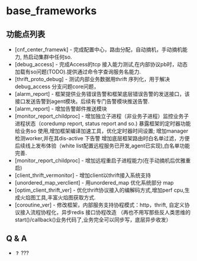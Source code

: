 base_frameworks
===============================================
功能点列表
------------
- [cnf_center_framewk] - 完成配置中心，路由分配，自动摘机，手动摘机能力, 热启动集群中任何so.
- [debug_access] - 完成Access的tcp 接入能力测试,在内部协议pb时，动态加载有so问题(TODO).提供通过命令字查询服务名能力.
- [thrift_proto_debug] - 测试内部业务数据用thrift 序列化，用于解决debug_access 分支问题core问题，
- [alarm_report] - 框架提供业务错误告警和框架底层错误告警的发送接口，该接口发送告警到agent模块。后续有专门告警模块推送告警.
- [alarm_report] - 增加告警邮件推送模块 
- [monitor_report_childproc] - 增加独立子进程（非业务子进程）监控业务子进程状态（coredump report, status report and so.)
暴露框架的定时器功能给业务so 使用,增加框架编译加速工具，优化定时器时间设置; 增加manager检测worker,并在其dis-active 下告警
增加底层框架路由时白名单过滤，方便后续线上发布体验（white list配置远程服务已开发,agent已实现),白名单功能完善.
- [monitor_report_childproc] - 增加远程重启子进程能力(在手动摘机后优雅重启)
- [client_thrift_vermonitor] - 增加client以thrift接入系统支持
- [unordered_map_verclient] - 用unordered_map 优化系统部分 map 
- [optim_client_thrift_ver] - 优化thrift协议接入的编解码方式,增加perf cpu,生成火焰图工具,丰富火焰图获取方式.
- [coroutine_ver] - 修改框架，内部服务支持协程模式：http，thrift, 自定义协议接入流程协程化，异步redis 接口协程改造
（再也不用写那些反人类思维的start()/callback()业务代码了,业务完全可以同步写，底层异步收发）

Q & A
------------
- **`？`**
 ???
